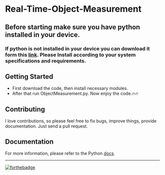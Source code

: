 # Real-Time-Object-Measurement

## Before starting make sure you have python installed in your device.

### If python is not installed in your device you can download it form this [link](https://www.python.org/downloads/). Please Install according to your system specifications and requirements.

## Getting Started

- First download the code, then install necessary modules.
- After that run ObjectMeasurement.py. Now enjoy the code.:fire::fire:

## Contributing

I love contributions, so please feel free to fix bugs, improve things, provide documentation. Just send a pull request.

## Documentation

For more information, please refer to the Python [docs](https://www.python.org/doc/).<br><hr>

[![forthebadge](https://forthebadge.com/images/badges/made-with-python.svg)](https://forthebadge.com)
